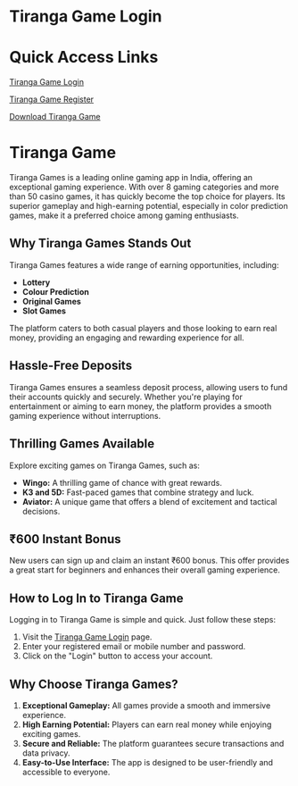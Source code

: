 # Tiranga Game Login

# Quick Access Links
[Tiranga Game Login](https://www.tirangagame.top/#/register?invitationCode=5668216473575)

[Tiranga Game Register](https://www.tirangagame.top/#/register?invitationCode=5668216473575)

[Download Tiranga Game](https://www.tirangagame.top/#/register?invitationCode=5668216473575)



# Tiranga Game

Tiranga Games is a leading online gaming app in India, offering an exceptional gaming experience. With over 8 gaming categories and more than 50 casino games, it has quickly become the top choice for players. Its superior gameplay and high-earning potential, especially in color prediction games, make it a preferred choice among gaming enthusiasts.

## Why Tiranga Games Stands Out
Tiranga Games features a wide range of earning opportunities, including:
- **Lottery**
- **Colour Prediction**
- **Original Games**
- **Slot Games**

The platform caters to both casual players and those looking to earn real money, providing an engaging and rewarding experience for all.

## Hassle-Free Deposits
Tiranga Games ensures a seamless deposit process, allowing users to fund their accounts quickly and securely. Whether you're playing for entertainment or aiming to earn money, the platform provides a smooth gaming experience without interruptions.

## Thrilling Games Available
Explore exciting games on Tiranga Games, such as:
- **Wingo:** A thrilling game of chance with great rewards.
- **K3 and 5D:** Fast-paced games that combine strategy and luck.
- **Aviator:** A unique game that offers a blend of excitement and tactical decisions.

## ₹600 Instant Bonus
New users can sign up and claim an instant ₹600 bonus. This offer provides a great start for beginners and enhances their overall gaming experience.

## How to Log In to Tiranga Game
Logging in to Tiranga Game is simple and quick. Just follow these steps:
1. Visit the [Tiranga Game Login](https://www.tirangagame.top/#/register?invitationCode=5668216473575) page.
2. Enter your registered email or mobile number and password.
3. Click on the "Login" button to access your account.

## Why Choose Tiranga Games?
1. **Exceptional Gameplay:** All games provide a smooth and immersive experience.
2. **High Earning Potential:** Players can earn real money while enjoying exciting games.
3. **Secure and Reliable:** The platform guarantees secure transactions and data privacy.
4. **Easy-to-Use Interface:** The app is designed to be user-friendly and accessible to everyone.
